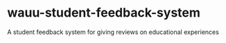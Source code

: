 # wauu-student-feedback-system
A student feedback system for giving reviews on educational experiences 
